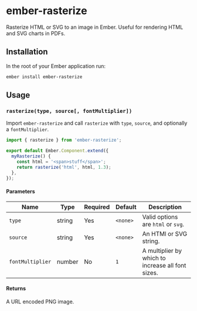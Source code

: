 # ember-rasterize

Rasterize HTML or SVG to an image in Ember. Useful for rendering HTML and SVG
charts in PDFs.

## Installation

In the root of your Ember application run:

```sh
ember install ember-rasterize
```

## Usage

### `rasterize(type, source[, fontMultiplier])`

Import `ember-rasterize` and call `rasterize` with `type`, `source`, and
optionally a `fontMultiplier`.

```js
import { rasterize } from 'ember-rasterize';

export default Ember.Component.extend({
  myRasterize() {
    const html = '<span>stuff</span>';
    return rasterize('html', html, 1.3);
  },
});
```

#### Parameters

| Name             | Type   | Required | Default  | Description                                       |
| ---------------- | ------ | -------- | -------- | ------------------------------------------------- |
| `type`           | string | Yes      | `<none>` | Valid options are `html` or `svg`.                |
| `source`         | string | Yes      | `<none>` | An HTMl or SVG string.                            |
| `fontMultiplier` | number | No       | `1`      | A multiplier by which to increase all font sizes. |

#### Returns

A URL encoded PNG image.
